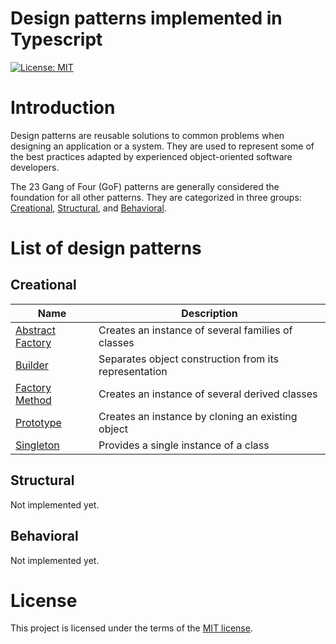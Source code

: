 # Design patterns implemented in Typescript
[![License: MIT](https://img.shields.io/badge/License-MIT-yellow.svg)](https://opensource.org/licenses/MIT)

# Introduction
Design patterns are reusable solutions to common problems when designing an application or a system. They are used to represent some of the best practices adapted by experienced object-oriented software developers.

The 23 Gang of Four (GoF) patterns are generally considered the foundation for all other patterns. They are categorized in three groups: [Creational](#Creational), [Structural](#Structural), and [Behavioral](#Behavioral).

# List of design patterns
## Creational
| Name                                           | Description                                           |
| ---------------------------------------------- | ----------------------------------------------------- |
| [Abstract Factory](abstract-factory/README.md) | Creates an instance of several families of classes    |
| [Builder](builder/README.md)                   | Separates object construction from its representation |
| [Factory Method](factory-method/README.md)     | Creates an instance of several derived classes        |
| [Prototype](prototype/README.md)               | Creates an instance by cloning an existing object     |
| [Singleton](singleton/README.md)               | Provides a single instance of a class                 |

## Structural
Not implemented yet.

## Behavioral
Not implemented yet.

# License
This project is licensed under the terms of the [MIT license](LICENSE).
